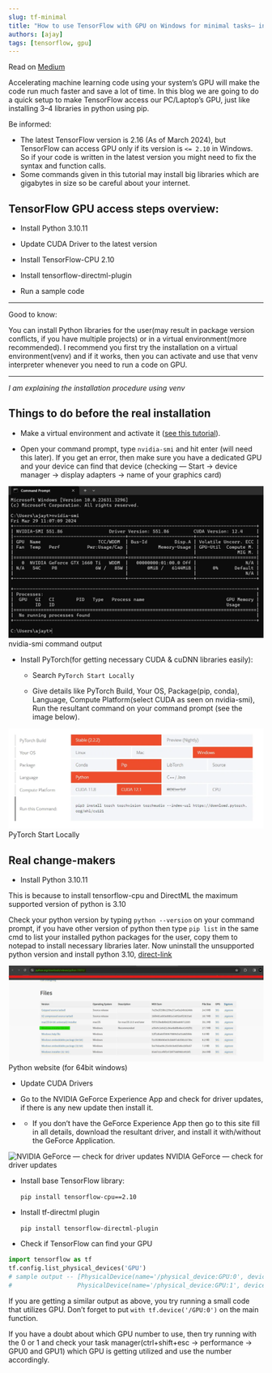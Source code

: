 ```yaml
---
slug: tf-minimal
title: "How to use TensorFlow with GPU on Windows for minimal tasks— in the most simple way(2024)"
authors: [ajay]
tags: [tensorflow, gpu]
---
```


Read on [Medium](https://medium.com/@ajaytshaju/how-to-use-gpu-with-tensorflow-on-windows-b1726a28ab3d)

Accelerating machine learning code using your system’s GPU will make the code run much faster and save a lot of time. In this blog we are going to do a quick setup to make TensorFlow access our PC/Laptop’s GPU, just like installing 3–4 libraries in python using pip.

<!-- truncate -->

Be informed:

* The latest TensorFlow version is 2.16 (As of March 2024), but TensorFlow can access GPU only if its version is `<= 2.10` in Windows. So if your code is written in the latest version you might need to fix the syntax and function calls.
* Some commands given in this tutorial may install big libraries which are gigabytes in size so be careful about your internet.

## TensorFlow GPU access steps overview:

* Install Python 3.10.11

* Update CUDA Driver to the latest version

* Install TensorFlow-CPU 2.10

* Install tensorflow-directml-plugin

* Run a sample code

---

Good to know:

You can install Python libraries for the user(may result in package version conflicts, if you have multiple projects) or in a virtual environment(more recommended). I recommend you first try the installation on a virtual environment(venv) and if it works, then you can activate and use that venv interpreter whenever you need to run a code on GPU.

---

_I am explaining the installation procedure using venv_

## Things to do before the real installation

* Make a virtual environment and activate it ([see this tutorial](https://medium.com/@ajaytshaju/how-to-make-a-virtual-environment-in-python-windows-17a30b67d3bc)).

* Open your command prompt, type `nvidia-smi` and hit enter (will need this later). If you get an error, then make sure you have a dedicated GPU and your device can find that device (checking — Start → device manager → display adapters → name of your graphics card)

![nvidia-smi command output](nvidia-smi%20command%20output.webp)
nvidia-smi command output

* Install PyTorch(for getting necessary CUDA & cuDNN libraries easily):

    * Search `PyTorch Start Locally`
    
    * Give details like PyTorch Build, Your OS, Package(pip, conda), Language, Compute Platform(select CUDA as seen on nvidia-smi), Run the resultant command on your command prompt (see the image below).

![PyTorch Start Locally](PyTorch%20Start%20Locally.webp)
PyTorch Start Locally

## Real change-makers

* Install Python 3.10.11

This is because to install tensorflow-cpu and DirectML the maximum supported version of python is 3.10

Check your python version by typing `python --version` on your command prompt, if you have other version of python then type `pip list` in the same cmd to list your installed python packages for the user, copy them to notepad to install necessary libraries later. Now uninstall the unsupported python version and install python 3.10, [direct-link](https://www.python.org/downloads/release/python-31011/)

![Python website (for 64bit windows)](Python%20website%20(for%2064bit%20windows).webp)
Python website (for 64bit windows)

* Update CUDA Drivers

* Go to the NVIDIA GeForce Experience App and check for driver updates, if there is any new update then install it.

* * If you don’t have the GeForce Experience App then go to this site fill in all details, download the resultant driver, and install it with/without the GeForce Application.

![NVIDIA GeForce — check for driver updates](NVIDIA%20GeForce%20—%20check%20for%20driver%20updates.webp)
NVIDIA GeForce — check for driver updates

* Install base TensorFlow library:

    `pip install tensorflow-cpu==2.10`

* Install tf-directml plugin

    `pip install tensorflow-directml-plugin`

* Check if TensorFlow can find your GPU

```python
import tensorflow as tf
tf.config.list_physical_devices('GPU')
# sample output -- [PhysicalDevice(name='/physical_device:GPU:0', device_type='GPU'),
#                  PhysicalDevice(name='/physical_device:GPU:1', device_type='GPU')]
```

If you are getting a similar output as above, you try running a small code that utilizes GPU. Don’t forget to put `with tf.device('/GPU:0')` on the main function.

If you have a doubt about which GPU number to use, then try running with the 0 or 1 and check your task manager(ctrl+shift+esc → performance → GPU0 and GPU1) which GPU is getting utilized and use the number accordingly.